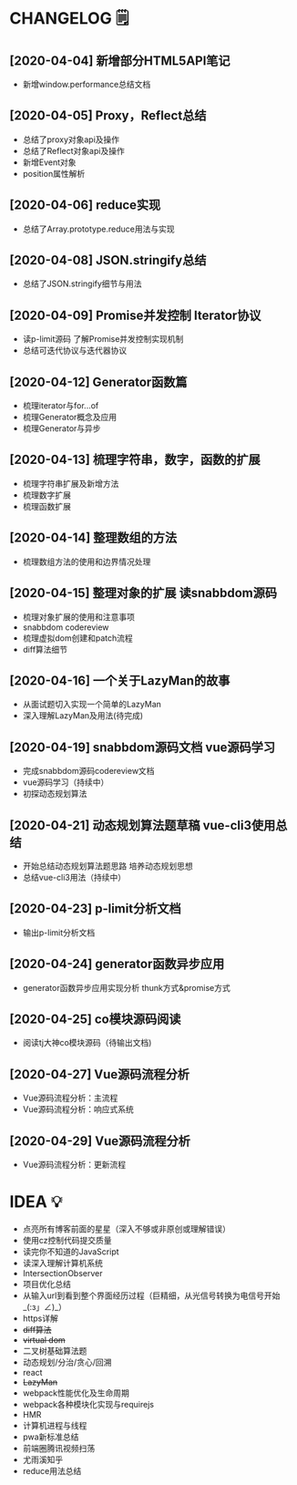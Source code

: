 # CHANGELOG :spiral_notepad:
## [2020-04-04] 新增部分HTML5API笔记
* 新增window.performance总结文档

## [2020-04-05] Proxy，Reflect总结
* 总结了proxy对象api及操作
* 总结了Reflect对象api及操作
* 新增Event对象
* position属性解析

## [2020-04-06] reduce实现
* 总结了Array.prototype.reduce用法与实现

## [2020-04-08] JSON.stringify总结
* 总结了JSON.stringify细节与用法

## [2020-04-09] Promise并发控制 Iterator协议
* 读p-limit源码 了解Promise并发控制实现机制
* 总结可迭代协议与迭代器协议

## [2020-04-12] Generator函数篇
* 梳理iterator与for...of
* 梳理Generator概念及应用
* 梳理Generator与异步

## [2020-04-13] 梳理字符串，数字，函数的扩展
* 梳理字符串扩展及新增方法
* 梳理数字扩展
* 梳理函数扩展

## [2020-04-14] 整理数组的方法
* 梳理数组方法的使用和边界情况处理

## [2020-04-15] 整理对象的扩展 读snabbdom源码
* 梳理对象扩展的使用和注意事项
* snabbdom codereview 
* 梳理虚拟dom创建和patch流程 
* diff算法细节

## [2020-04-16] 一个关于LazyMan的故事
* 从面试题切入实现一个简单的LazyMan
* 深入理解LazyMan及用法(待完成)

## [2020-04-19] snabbdom源码文档 vue源码学习
* 完成snabbdom源码codereview文档
* vue源码学习（持续中）
* 初探动态规划算法

## [2020-04-21] 动态规划算法题草稿 vue-cli3使用总结
* 开始总结动态规划算法题思路 培养动态规划思想
* 总结vue-cli3用法（持续中）

## [2020-04-23] p-limit分析文档
* 输出p-limit分析文档

## [2020-04-24] generator函数异步应用
* generator函数异步应用实现分析 thunk方式&promise方式

## [2020-04-25] co模块源码阅读
* 阅读tj大神co模块源码（待输出文档)

## [2020-04-27] Vue源码流程分析
* Vue源码流程分析：主流程
* Vue源码流程分析：响应式系统
 
## [2020-04-29] Vue源码流程分析<Badge text="新"/>
* Vue源码流程分析：更新流程


# IDEA :bulb:
* 点亮所有博客前面的星星（深入不够或非原创或理解错误） <Badge text="重要"/>
* 使用cz控制代码提交质量
* 读完你不知道的JavaScript
* 读深入理解计算机系统
* IntersectionObserver
* 项目优化总结
* 从输入url到看到整个界面经历过程（巨精细，从光信号转换为电信号开始_(:з」∠)_）
* https详解
* ~~diff算法~~
* ~~virtual dom~~
* 二叉树基础算法题
* 动态规划/分治/贪心/回溯
* react
* ~~LazyMan~~
* webpack性能优化及生命周期
* webpack各种模块化实现与requirejs
* HMR
* 计算机进程与线程
* pwa新标准总结<Badge text="新"/>
* 前端圈腾讯视频扫荡<Badge text="新"/>
* 尤雨溪知乎<Badge text="新"/>
* reduce用法总结
